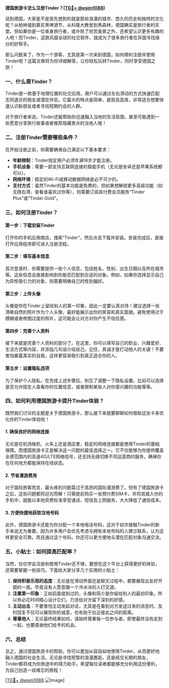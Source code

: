 **德国旅游卡怎么注册Tinder？[[TG💪+ @esim1088](https://t.me/s/esim1088)]**

说到德国，大家是不是首先想到的就是那些浪漫的城市、悠久的历史和独特的文化呢？从柏林墙到慕尼黑啤酒节，从科隆大教堂到黑森林，德国确实是旅行者的天堂。但如果你是一位单身旅行者，或许除了欣赏美景之外，还希望认识更多有趣的人吧！而Tinder，这款风靡全球的社交软件，就成为了很多旅行者在异国寻找缘分的好帮手。

那么问题来了，作为一个游客，尤其是第一次来到德国，如何顺利注册并使用Tinder呢？这篇文章将为你详细解答，让你轻松玩转Tinder，同时享受德国之旅！

### 一、什么是Tinder？

Tinder是一款基于地理位置的社交应用，用户可以通过左右滑动的方式快速匹配志同道合的朋友或潜在伴侣。它最大的特点是简单、直观且高效，非常适合想要快速认识新朋友或者寻找短期约会的人群。

对于旅行者来说，Tinder还能帮助你迅速融入当地的生活氛围，甚至可能遇到一些愿意分享旅行故事或者推荐隐藏景点的当地人哦！

### 二、注册Tinder需要哪些条件？

在开始注册之前，你需要确保自己满足以下基本要求：
- **年龄限制**：Tinder规定用户必须年满18岁才能注册。
- **手机设备**：需要一部支持互联网连接的智能手机（无论是安卓还是苹果系统都可以）。
- **网络环境**：稳定的Wi-Fi或移动数据网络是必不可少的。
- **支付方式**：虽然Tinder的基本功能是免费的，但如果想解锁更多高级功能（如无限右滑、查看谁喜欢过你等），则需要订阅其付费会员服务“Tinder Plus”或“Tinder Gold”。

### 三、如何注册Tinder？

#### 第一步：下载安装Tinder

打开你的手机应用商店，搜索“Tinder”，然后点击下载并安装。安装完成后，直接打开应用程序即可进入注册流程。

#### 第二步：填写基本信息

首次登录时，你需要提供一些个人信息，包括姓名、性别、出生日期以及所在城市等。这些信息会直接影响到你能否匹配到合适的对象。例如，如果你选择显示自己为异性吸引力的对象，则需要明确自己的性别偏好。

#### 第三步：上传头像

头像是你在Tinder上留给别人的第一印象，因此一定要认真对待！建议选择一张清晰自然的照片作为个人头像，最好能展示出你的笑容和真实面貌。避免使用过于模糊或者修图过度的照片，这可能会让对方对你产生不信任感。

#### 第四步：完善个人资料

接下来就是完善个人资料的部分了。在这里，你可以填写自己的职业、兴趣爱好、生活方式等内容，并添加几句话介绍自己。记住，真诚才是打动他人的关键！不要害怕暴露真实的自我，这样更容易吸引到真正适合你的人。

#### 第五步：设置隐私选项

为了保护个人隐私，在完成上述步骤后，别忘了调整一下隐私设置。比如可以选择是否允许陌生人查看你的位置信息，或者限制某些人对你感兴趣的功能等等。

### 四、如何利用德国旅游卡提升Tinder体验？

既然我们讨论的主题是关于德国旅游卡，那么接下来就要聊聊如何借助这张卡来优化你的Tinder体验啦！

#### 1. 确保良好的网络连接

无论是在机场候机、火车上还是酒店里，稳定的网络连接都是使用Tinder的基础保障。而德国旅游卡正是解决这一问题的最佳选择之一。它不仅能够为你提供覆盖全德范围内的高速4G/LTE网络信号，还支持无缝切换不同运营商的服务，确保你在任何地方都能保持在线状态。

#### 2. 节省漫游费用

对于国际旅客而言，最头疼的问题莫过于高昂的国际漫游费了。但有了德国旅游卡之后，这些问题都将迎刃而解！只需提前购买一张预付费SIM卡，并将其插入你的手机中，就能以本地资费标准享受通话、短信及上网服务，大大降低了通信成本。

#### 3. 方便快捷地获取当地号码

此外，德国旅游卡还能为你分配一个本地电话号码，这对于初次接触Tinder的新手来说尤为重要。因为许多用户会优先考虑与拥有本地号码的人建立联系，认为这样更安全可靠。而且通过这个号码，你还可以更方便地与潜在匹配对象沟通交流。

### 五、小贴士：如何提高匹配率？

当然，仅仅学会注册和使用Tinder还不够，要想在这个平台上获得更好的体验，还需要掌握一些技巧。下面给大家分享几个实用的小贴士：

1. **保持积极乐观的态度**：无论是在滑动界面还是聊天过程中，都要展现出友好开朗的一面。毕竟没有人愿意跟一个冷冰冰的人打交道。
2. **注重第一印象**：正如前面提到过的，头像和简介是你留给别人的最初印象。所以务必花时间精心设计它们，力求给对方留下深刻的好感。
3. **主动出击**：不要害怕主动发起对话，尤其是在看到对方发送过来的消息时。及时回复不仅可以展现你的诚意，也有助于拉近彼此之间的距离。
4. **尊重他人**：无论最终结果如何，请始终尊重每一位参与者。即使最终没有走到一起，也要感谢他们给予的机会。

### 六、总结

总之，通过德国旅游卡的帮助，你可以更加从容自如地使用Tinder，从而更好地融入德国的社会生活。无论是寻找短暂的浪漫邂逅，还是结交长期的朋友，Tinder都将成为你旅途中的得力助手。希望每位读者都能够充分利用这份便利，为自己创造一段难忘的旅程！

[[TG💪+ @esim1088](https://t.me/s/esim1088) ![Image](https://i.postimg.cc/4NQfJmqS/Snipaste-2025-05-13-00-14-12.png)]